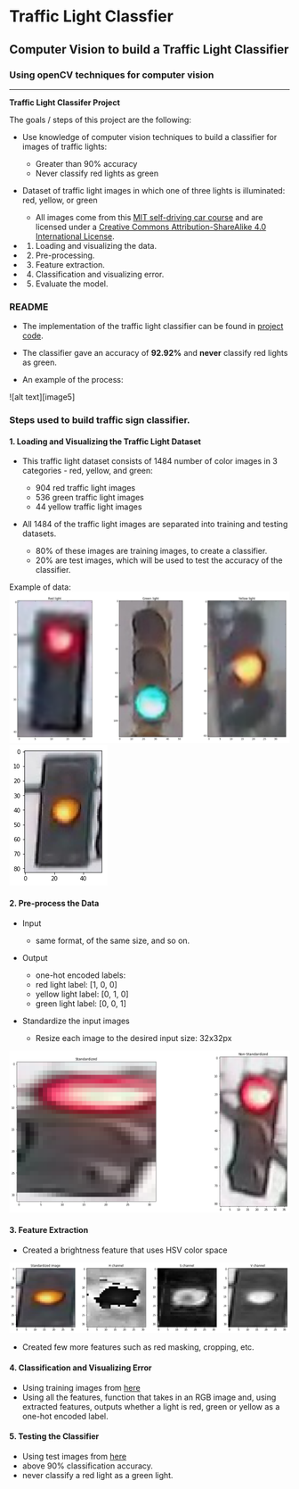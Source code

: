 # **Traffic Light Classfier**

## Computer Vision to build a Traffic Light Classifier

### Using openCV techniques for computer vision

---

**Traffic Light Classifer Project**

The goals / steps of this project are the following:

* Use knowledge of computer vision techniques to build a classifier for images of traffic lights:
  - Greater than 90% accuracy
  - Never classify red lights as green
 
* Dataset of traffic light images in which one of three lights is illuminated: red, yellow, or green
  - All images come from this [MIT self-driving car course](https://deeplearning.mit.edu/) and are licensed under a [Creative Commons Attribution-ShareAlike 4.0 International License](https://creativecommons.org/licenses/by-sa/4.0/).

* 1. Loading and visualizing the data.
* 2. Pre-processing.
* 3. Feature extraction.
* 4. Classification and visualizing error.
* 5. Evaluate the model.


[//]: # (Image References)

[image1]: ./Result_Images/1.png "1"
[image2]: ./Result_Images/2.png "2"
[image3]: ./Result_Images/3.png "3"
[image4]: ./Result_Images/4.png "4"
[image4]: ./Result_Images/5.png "5"

### README

- The implementation of the traffic light classifier can be found in [project code](./Traffic_Light_Classifer.ipynb). 

- The classifier gave an accuracy of **92.92%** and **never** classify red lights as green.

- An example of the process:

![alt text][image5]

### Steps used to build traffic sign classifier.

#### 1. Loading and Visualizing the Traffic Light Dataset

* This traffic light dataset consists of 1484 number of color images in 3 categories - red, yellow, and green:

  - 904 red traffic light images
  - 536 green traffic light images
  - 44 yellow traffic light images

* All 1484 of the traffic light images are separated into training and testing datasets.

  - 80% of these images are training images, to create a classifier.
  - 20% are test images, which will be used to test the accuracy of the classifier.

Example of data:
![alt text][image1]
![alt text][image2]

#### 2. Pre-process the Data

* Input 
  - same format, of the same size, and so on.

* Output
  - one-hot encoded labels: 
   - red light label: [1, 0, 0]
   - yellow light label: [0, 1, 0]
   - green light label: [0, 0, 1]

* Standardize the input images
  - Resize each image to the desired input size: 32x32px

![alt text][image3]

#### 3. Feature Extraction

* Created a brightness feature that uses HSV color space

![alt text][image4]

* Created few more features such as red masking, cropping, etc.

#### 4. Classification and Visualizing Error

* Using training images from [here](./traffic_light_images/training)
* Using all the features, function that takes in an RGB image and, using extracted features, outputs whether a light is red, green or yellow as a one-hot encoded label.
 

#### 5. Testing the Classifier

* Using test images from [here](./traffic_light_images/test)
* above 90% classification accuracy.
* never classify a red light as a green light.



